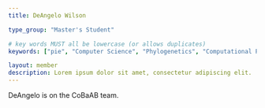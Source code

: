 ```yaml
---
title: DeAngelo Wilson

type_group: "Master's Student"

# key words MUST all be lowercase (or allows duplicates)
keywords: ["pie", "Computer Science", "Phylogenetics", "Computational Phylogenetics"]

layout: member
description: Lorem ipsum dolor sit amet, consectetur adipiscing elit.
---
```

DeAngelo is on the CoBaAB team.